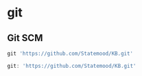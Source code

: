 # git

## Git SCM



```groovy
git 'https://github.com/Statemood/KB.git'

git: 'https://github.com/Statemood/KB.git'
```

